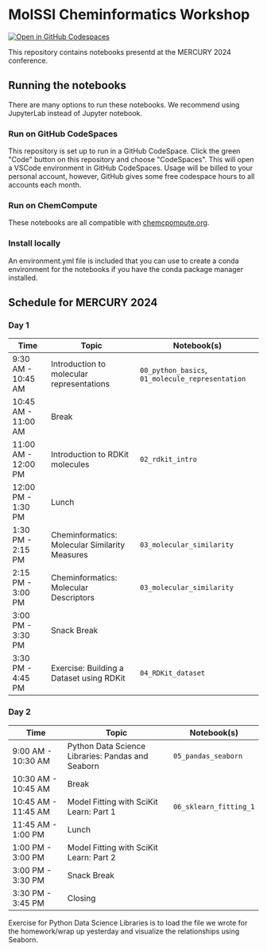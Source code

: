 # MolSSI Cheminformatics Workshop

[![Open in GitHub Codespaces](https://github.com/codespaces/badge.svg)](https://codespaces.new/molssi-education/molssi-cheminformatics)

This repository contains notebooks presentd at the MERCURY 2024 conference.


## Running the notebooks

There are many options to run these notebooks. We recommend using JupyterLab instead of Jupyter notebook.

### Run on GitHub CodeSpaces
This repository is set up to run in a GitHub CodeSpace. Click the green "Code" button on this repository and choose "CodeSpaces". This will open a VSCode environment in GitHub CodeSpaces. Usage will be billed to your personal account, however, GitHub gives some free codespace hours to all accounts each month.

### Run on ChemCompute
These notebooks are all compatible with [chemcpompute.org](https://chemcompute.org/).

### Install locally
An environment.yml file is included that you can use to create a conda environment for the notebooks if you have the conda package manager installed.

## Schedule for MERCURY 2024

### Day 1

| Time                  | Topic                                               | Notebook(s)                                     |
|-----------------------|-----------------------------------------------------|-------------------------------------------------|
| 9:30 AM - 10:45 AM    | Introduction to molecular representations           | `00_python_basics`, `01_molecule_representation`
| 10:45 AM - 11:00 AM   | Break                                               |  
| 11:00 AM - 12:00 PM   | Introduction to RDKit molecules                     | `02_rdkit_intro`
| 12:00 PM - 1:30 PM    | Lunch                                               |
| 1:30 PM - 2:15 PM     | Cheminformatics: Molecular Similarity Measures      | `03_molecular_similarity`
| 2:15 PM - 3:00 PM     | Cheminformatics: Molecular Descriptors              | `03_molecular_similarity`
| 3:00 PM - 3:30 PM     | Snack Break                                         | 
| 3:30 PM - 4:45 PM     | Exercise: Building a Dataset using RDKit            | `04_RDKit_dataset`

### Day 2

| Time                  | Topic                                               | Notebook(s)                                     |
|-----------------------|-----------------------------------------------------|-------------------------------------------------|
| 9:00 AM - 10:30 AM    | Python Data Science Libraries: Pandas and Seaborn   | `05_pandas_seaborn`
| 10:30 AM - 10:45 AM   | Break                                               | 
| 10:45 AM - 11:45 AM   | Model Fitting with SciKit Learn: Part 1             | `06_sklearn_fitting_1`
| 11:45 AM - 1:00 PM    | Lunch                                               |
| 1:00 PM - 3:00 PM     | Model Fitting with SciKit Learn: Part 2             |
| 3:00 PM - 3:30 PM     | Snack Break                                         |
| 3:30 PM - 3:45 PM     | Closing                                             |

Exercise for Python Data Science Libraries is to load the file we wrote for the homework/wrap up yesterday and visualize the relationships using Seaborn.

